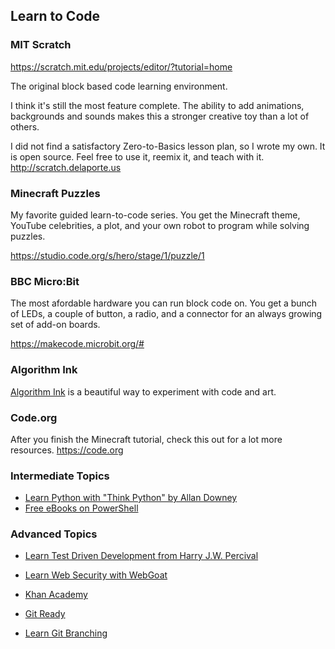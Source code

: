 ## Learn to Code

### MIT Scratch

https://scratch.mit.edu/projects/editor/?tutorial=home

The original block based code learning environment.

I think it's still the most feature complete. The ability to add animations, backgrounds and sounds makes this a stronger creative toy than a lot of others.

I did not find a satisfactory Zero-to-Basics lesson plan, so I wrote my own.
It is open source. Feel free to use it, reemix it, and teach with it.
http://scratch.delaporte.us

### Minecraft Puzzles

My favorite guided learn-to-code series.
You get the Minecraft theme, YouTube celebrities, a plot, and your own robot to program while solving puzzles.

https://studio.code.org/s/hero/stage/1/puzzle/1

### BBC Micro:Bit

The most afordable hardware you can run block code on. 
You get a bunch of LEDs, a couple of button, a radio, and a connector for an always growing set of add-on boards.

https://makecode.microbit.org/#


### Algorithm Ink

[Algorithm Ink](http://azarask.in/projects/algorithm-ink/#0656fbe7) is a beautiful way to experiment with code and art.

### Code.org

After you finish the Minecraft tutorial, check this out for a lot more resources.
https://code.org

### Intermediate Topics

- [Learn Python with "Think Python" by Allan Downey](http://greenteapress.com/wp/think-python-2e/)
- [Free eBooks on PowerShell](https://leanpub.com/u/devopscollective)

### Advanced Topics

- [Learn Test Driven Development from Harry J.W. Percival](https://www.obeythetestinggoat.com/pages/book.html)
- [Learn Web Security with WebGoat](https://www.owasp.org/index.php/Category:OWASP_WebGoat_Project)

- [Khan Academy](https://www.khanacademy.org/computing)
- [Git Ready](http://gitready.com/beginner/2009/03/13/smartly-save-stashes.html)
- [Learn Git Branching](https://learngitbranching.js.org/)
